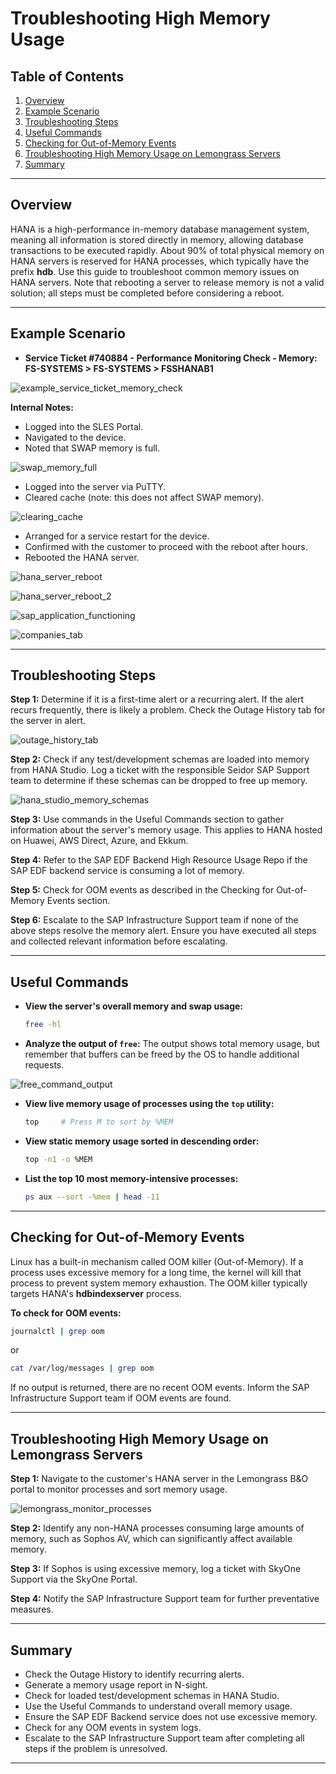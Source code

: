 # Troubleshooting High Memory Usage

## Table of Contents

1. [Overview](#overview)
2. [Example Scenario](#example-scenario)
3. [Troubleshooting Steps](#troubleshooting-steps)
4. [Useful Commands](#useful-commands)
5. [Checking for Out-of-Memory Events](#checking-for-out-of-memory-events)
6. [Troubleshooting High Memory Usage on Lemongrass Servers](#troubleshooting-high-memory-usage-on-lemongrass-servers)
7. [Summary](#summary)

---

## Overview

HANA is a high-performance in-memory database management system, meaning all information is stored directly in memory, allowing database transactions to be executed rapidly. About 90% of total physical memory on HANA servers is reserved for HANA processes, which typically have the prefix **hdb**. Use this guide to troubleshoot common memory issues on HANA servers. Note that rebooting a server to release memory is not a valid solution; all steps must be completed before considering a reboot.

---

## Example Scenario

- **Service Ticket #740884 - Performance Monitoring Check - Memory: FS-SYSTEMS > FS-SYSTEMS > FSSHANAB1**

![example_service_ticket_memory_check](https://github.com/JThomas404/SAP-HANA-Professional-Portfolio/blob/main/images/example_service_ticket_memory_check.png)

**Internal Notes:**

- Logged into the SLES Portal.
- Navigated to the device.
- Noted that SWAP memory is full.

![swap_memory_full](https://github.com/JThomas404/SAP-HANA-Professional-Portfolio/blob/main/images/swap_memory_full.png)

- Logged into the server via PuTTY.
- Cleared cache (note: this does not affect SWAP memory).

![clearing_cache](https://github.com/JThomas404/SAP-HANA-Professional-Portfolio/blob/main/images/clearing_cache.png)

- Arranged for a service restart for the device.
- Confirmed with the customer to proceed with the reboot after hours.
- Rebooted the HANA server.

![hana_server_reboot](https://github.com/JThomas404/SAP-HANA-Professional-Portfolio/blob/main/images/hana_server_reboot.png)

![hana_server_reboot_2](https://github.com/JThomas404/SAP-HANA-Professional-Portfolio/blob/main/images/hana_server_reboot_2.png)

![sap_application_functioning](https://github.com/JThomas404/SAP-HANA-Professional-Portfolio/blob/main/images/sap_application_functioning.png)

![companies_tab](https://github.com/JThomas404/SAP-HANA-Professional-Portfolio/blob/main/images/companies_tab.png)

---

## Troubleshooting Steps

**Step 1:** Determine if it is a first-time alert or a recurring alert. If the alert recurs frequently, there is likely a problem. Check the Outage History tab for the server in alert.

![outage_history_tab](https://github.com/JThomas404/SAP-HANA-Professional-Portfolio/blob/main/images/outage_history_tab.png)

**Step 2:** Check if any test/development schemas are loaded into memory from HANA Studio. Log a ticket with the responsible Seidor SAP Support team to determine if these schemas can be dropped to free up memory.

![hana_studio_memory_schemas](https://github.com/JThomas404/SAP-HANA-Professional-Portfolio/blob/main/images/hana_studio_memory_schemas.png)

**Step 3:** Use commands in the Useful Commands section to gather information about the server's memory usage. This applies to HANA hosted on Huawei, AWS Direct, Azure, and Ekkum.

**Step 4:** Refer to the SAP EDF Backend High Resource Usage Repo if the SAP EDF backend service is consuming a lot of memory.

**Step 5:** Check for OOM events as described in the Checking for Out-of-Memory Events section.

**Step 6:** Escalate to the SAP Infrastructure Support team if none of the above steps resolve the memory alert. Ensure you have executed all steps and collected relevant information before escalating.

---

## Useful Commands

- **View the server's overall memory and swap usage:**
    
    ```bash
    free -hl
    ```

- **Analyze the output of `free`:**
The output shows total memory usage, but remember that buffers can be freed by the OS to handle additional requests.
    
![free_command_output](https://github.com/JThomas404/SAP-HANA-Professional-Portfolio/blob/main/images/free_command_output.png)

- **View live memory usage of processes using the `top` utility:**
    
    ```bash
    top     # Press M to sort by %MEM
    ```

- **View static memory usage sorted in descending order:**
    
    ```bash
    top -n1 -o %MEM
    ```

- **List the top 10 most memory-intensive processes:**
    
    ```bash
    ps aux --sort -%mem | head -11
    ```

---

## Checking for Out-of-Memory Events

Linux has a built-in mechanism called OOM killer (Out-of-Memory). If a process uses excessive memory for a long time, the kernel will kill that process to prevent system memory exhaustion. The OOM killer typically targets HANA's **hdbindexserver** process.

**To check for OOM events:**

```bash
journalctl | grep oom
```

or

```bash
cat /var/log/messages | grep oom
```

If no output is returned, there are no recent OOM events. Inform the SAP Infrastructure Support team if OOM events are found.

---

## Troubleshooting High Memory Usage on Lemongrass Servers

**Step 1:** Navigate to the customer's HANA server in the Lemongrass B&O portal to monitor processes and sort memory usage.

![lemongrass_monitor_processes](https://github.com/JThomas404/SAP-HANA-Professional-Portfolio/blob/main/images/lemongrass_monitor_processes.png)

**Step 2:** Identify any non-HANA processes consuming large amounts of memory, such as Sophos AV, which can significantly affect available memory.

**Step 3:** If Sophos is using excessive memory, log a ticket with SkyOne Support via the SkyOne Portal.

**Step 4:** Notify the SAP Infrastructure Support team for further preventative measures.

---

## Summary

- Check the Outage History to identify recurring alerts.
- Generate a memory usage report in N-sight.
- Check for loaded test/development schemas in HANA Studio.
- Use the Useful Commands to understand overall memory usage.
- Ensure the SAP EDF Backend service does not use excessive memory.
- Check for any OOM events in system logs.
- Escalate to the SAP Infrastructure Support team after completing all steps if the problem is unresolved.

---